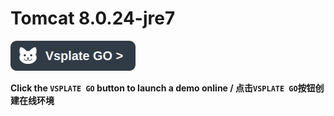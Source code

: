# Tomcat 8.0.24-jre7

<a href="https://www.vsplate.com/?docker-compose=https://github.com/vsplate/dcenvs/tomcat/8.0.24-jre7"><img alt="VSPLATE GO" src="https://raw.githubusercontent.com/vsplate/images/master/vsgo_btn.png" width="200px"></a>

**Click the `VSPLATE GO` button to launch a demo online / 点击`VSPLATE GO`按钮创建在线环境**